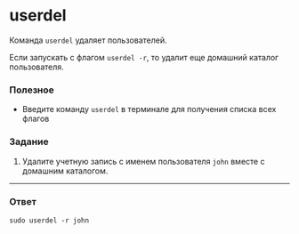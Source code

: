 # userdel

Команда `userdel` удаляет пользователей.

Если запускать с флагом `userdel -r`, то удалит еще домашний каталог пользователя.

### Полезное

- Введите команду `userdel` в терминале для получения списка всех флагов

### Задание

1. Удалите учетную запись с именем пользователя `john` вместе с домашним каталогом.

---

### Ответ

```
sudo userdel -r john
```
